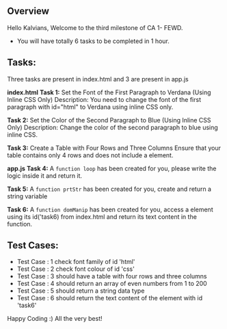 ## Overview
Hello Kalvians,
Welcome to the third milestone of CA 1- FEWD.

- You will have totally 6 tasks to be completed in 1 hour.

## Tasks:
Three tasks are present in index.html and 3 are present in app.js

**index.html**
**Task 1:** Set the Font of the First Paragraph to Verdana (Using Inline CSS Only)
Description: You need to change the font of the first paragraph with id="html" to Verdana using inline CSS only.

**Task 2:** Set the Color of the Second Paragraph to Blue (Using Inline CSS Only)
Description: Change the color of the second paragraph to blue using inline CSS.

**Task 3:** Create a Table with Four Rows and Three Columns
Ensure that your table contains only 4 rows and does not include a <thead> element.

**app.js**
**Task 4:** A `function loop` has been created for you, please write the logic inside it and return it.

**Task 5:** A `function prtStr` has been created for you, create and return a string variable

**Task 6:** A `function domManip` has been created for you, access a element using its id('task6) from index.html and return its text content in the function.

## Test Cases:
- Test Case : 1 check font family of id 'html'
- Test Case : 2 check font colour of id 'css'
- Test Case : 3 should have a table with four rows and three columns
- Test Case : 4 should return an array of even numbers from 1 to 200
- Test Case : 5 should return a string data type
- Test Case : 6 should return the text content of the element with id 'task6'



Happy Coding :)
All the very best!
